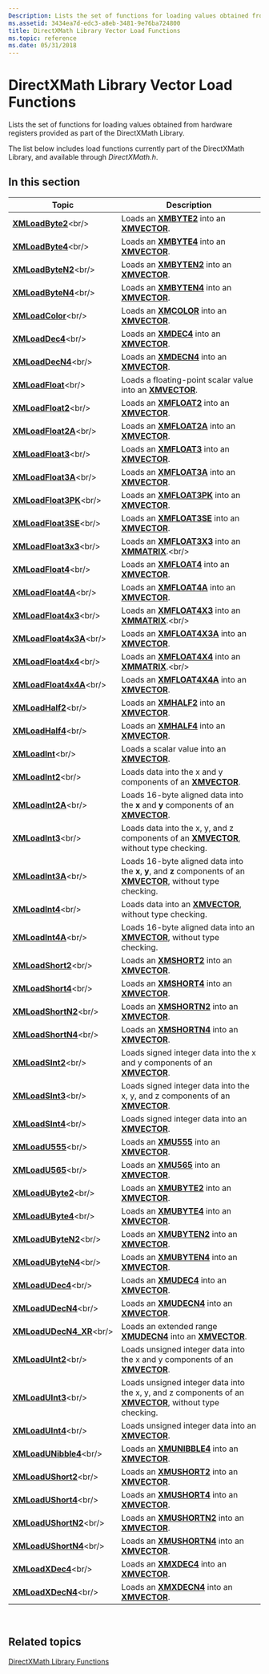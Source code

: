 ```yaml
---
Description: Lists the set of functions for loading values obtained from hardware registers provided as part of the DirectXMath Library.
ms.assetid: 3434ea7d-edc3-a8eb-3481-9e76ba724800
title: DirectXMath Library Vector Load Functions
ms.topic: reference
ms.date: 05/31/2018
---
```


# DirectXMath Library Vector Load Functions

Lists the set of functions for loading values obtained from hardware registers provided as part of the DirectXMath Library.

The list below includes load functions currently part of the DirectXMath Library, and available through *DirectXMath.h*.

## In this section



| Topic                                                   | Description                                                                                                                                            |
|---------------------------------------------------------|--------------------------------------------------------------------------------------------------------------------------------------------------------|
| [**XMLoadByte2**](https://msdn.microsoft.com/library/Hh404671(v=VS.85).aspx)<br/>           | Loads an [**XMBYTE2**](/windows/desktop/api/DirectXPackedVector/ns-directxpackedvector-xmbyte2) into an [**XMVECTOR**](xmvector-data-type.md).<br/>                                                         |
| [**XMLoadByte4**](https://msdn.microsoft.com/library/Ee419747(v=VS.85).aspx)<br/>           | Loads an [**XMBYTE4**](https://msdn.microsoft.com/library/Ee419276(v=VS.85).aspx) into an [**XMVECTOR**](xmvector-data-type.md).<br/>                                                         |
| [**XMLoadByteN2**](https://msdn.microsoft.com/library/Hh404672(v=VS.85).aspx)<br/>         | Loads an [**XMBYTEN2**](/windows/desktop/api/DirectXPackedVector/ns-directxpackedvector-xmbyten2) into an [**XMVECTOR**](xmvector-data-type.md).<br/>                                                       |
| [**XMLoadByteN4**](https://msdn.microsoft.com/library/Ee419750(v=VS.85).aspx)<br/>         | Loads an [**XMBYTEN4**](https://msdn.microsoft.com/library/Ee419284(v=VS.85).aspx) into an [**XMVECTOR**](xmvector-data-type.md).<br/>                                                       |
| [**XMLoadColor**](https://msdn.microsoft.com/library/Ee419752(v=VS.85).aspx)<br/>           | Loads an [**XMCOLOR**](/windows/desktop/api/DirectXPackedVector/ns-directxpackedvector-xmcolor) into an [**XMVECTOR**](xmvector-data-type.md).<br/>                                                         |
| [**XMLoadDec4**](https://msdn.microsoft.com/library/Ee419754(v=VS.85).aspx)<br/>             | Loads an [**XMDEC4**](https://msdn.microsoft.com/library/Ee419431(v=VS.85).aspx) into an [**XMVECTOR**](xmvector-data-type.md).<br/>                                                           |
| [**XMLoadDecN4**](https://msdn.microsoft.com/library/Ee419757(v=VS.85).aspx)<br/>           | Loads an [**XMDECN4**](https://msdn.microsoft.com/library/Ee419440(v=VS.85).aspx) into an [**XMVECTOR**](xmvector-data-type.md).<br/>                                                         |
| [**XMLoadFloat**](https://msdn.microsoft.com/library/Ee419765(v=VS.85).aspx)<br/>           | Loads a floating-point scalar value into an [**XMVECTOR**](xmvector-data-type.md).<br/>                                                         |
| [**XMLoadFloat2**](https://msdn.microsoft.com/library/Ee419767(v=VS.85).aspx)<br/>         | Loads an [**XMFLOAT2**](https://msdn.microsoft.com/library/Ee419468(v=VS.85).aspx) into an [**XMVECTOR**](xmvector-data-type.md).<br/>                                                       |
| [**XMLoadFloat2A**](https://msdn.microsoft.com/library/Ee419770(v=VS.85).aspx)<br/>       | Loads an [**XMFLOAT2A**](https://msdn.microsoft.com/library/Ee419468(v=VS.85).aspx) into an [**XMVECTOR**](xmvector-data-type.md).<br/>                                                      |
| [**XMLoadFloat3**](https://msdn.microsoft.com/library/Ee419774(v=VS.85).aspx)<br/>         | Loads an [**XMFLOAT3**](https://msdn.microsoft.com/library/Ee419475(v=VS.85).aspx) into an [**XMVECTOR**](xmvector-data-type.md).<br/>                                                       |
| [**XMLoadFloat3A**](https://msdn.microsoft.com/library/Ee419778(v=VS.85).aspx)<br/>       | Loads an [**XMFLOAT3A**](https://msdn.microsoft.com/library/Ee419475(v=VS.85).aspx) into an [**XMVECTOR**](xmvector-data-type.md).<br/>                                                      |
| [**XMLoadFloat3PK**](https://msdn.microsoft.com/library/Ee419782(v=VS.85).aspx)<br/>     | Loads an [**XMFLOAT3PK**](https://msdn.microsoft.com/library/Ee419478(v=VS.85).aspx) into an [**XMVECTOR**](xmvector-data-type.md).<br/>                                                   |
| [**XMLoadFloat3SE**](https://msdn.microsoft.com/library/Ee419784(v=VS.85).aspx)<br/>     | Loads an [**XMFLOAT3SE**](https://msdn.microsoft.com/library/Ee419489(v=VS.85).aspx) into an [**XMVECTOR**](xmvector-data-type.md).<br/>                                                   |
| [**XMLoadFloat3x3**](https://msdn.microsoft.com/library/Ee419786(v=VS.85).aspx)<br/>     | Loads an [**XMFLOAT3X3**](https://msdn.microsoft.com/library/Ee419511(v=VS.85).aspx) into an [**XMMATRIX**](https://msdn.microsoft.com/library/Ee419959(v=VS.85).aspx).<br/>                                                             |
| [**XMLoadFloat4**](https://msdn.microsoft.com/library/Ee419874(v=VS.85).aspx)<br/>         | Loads an [**XMFLOAT4**](https://msdn.microsoft.com/library/Ee419608(v=VS.85).aspx) into an [**XMVECTOR**](xmvector-data-type.md).<br/>                                                       |
| [**XMLoadFloat4A**](https://msdn.microsoft.com/library/Ee419876(v=VS.85).aspx)<br/>       | Loads an [**XMFLOAT4A**](https://msdn.microsoft.com/library/Ee419608(v=VS.85).aspx) into an [**XMVECTOR**](xmvector-data-type.md).<br/>                                                      |
| [**XMLoadFloat4x3**](https://msdn.microsoft.com/library/Ee419881(v=VS.85).aspx)<br/>     | Loads an [**XMFLOAT4X3**](https://msdn.microsoft.com/library/Ee419611(v=VS.85).aspx) into an [**XMMATRIX**](https://msdn.microsoft.com/library/Ee419959(v=VS.85).aspx).<br/>                                                             |
| [**XMLoadFloat4x3A**](https://msdn.microsoft.com/library/Ee419883(v=VS.85).aspx)<br/>   | Loads an [**XMFLOAT4X3A**](https://msdn.microsoft.com/library/Ee419612(v=VS.85).aspx) into an [**XMVECTOR**](xmvector-data-type.md).<br/>                                                 |
| [**XMLoadFloat4x4**](https://msdn.microsoft.com/library/Ee419885(v=VS.85).aspx)<br/>     | Loads an [**XMFLOAT4X4**](https://msdn.microsoft.com/library/Ee419621(v=VS.85).aspx) into an [**XMMATRIX**](https://msdn.microsoft.com/library/Ee419959(v=VS.85).aspx).<br/>                                                             |
| [**XMLoadFloat4x4A**](https://msdn.microsoft.com/library/Ee419887(v=VS.85).aspx)<br/>   | Loads an [**XMFLOAT4X4A**](https://msdn.microsoft.com/library/Ee419623(v=VS.85).aspx) into an [**XMVECTOR**](xmvector-data-type.md).<br/>                                                 |
| [**XMLoadHalf2**](https://msdn.microsoft.com/library/Ee419893(v=VS.85).aspx)<br/>           | Loads an [**XMHALF2**](/windows/desktop/api/DirectXPackedVector/ns-directxpackedvector-xmhalf2) into an [**XMVECTOR**](xmvector-data-type.md).<br/>                                                         |
| [**XMLoadHalf4**](https://msdn.microsoft.com/library/Ee419895(v=VS.85).aspx)<br/>           | Loads an [**XMHALF4**](/windows/desktop/api/DirectXPackedVector/ns-directxpackedvector-xmhalf4) into an [**XMVECTOR**](xmvector-data-type.md).<br/>                                                         |
| [**XMLoadInt**](https://msdn.microsoft.com/library/Hh404673(v=VS.85).aspx)<br/>               | Loads a scalar value into an [**XMVECTOR**](xmvector-data-type.md).<br/>                                                                        |
| [**XMLoadInt2**](https://msdn.microsoft.com/library/Hh404674(v=VS.85).aspx)<br/>             | Loads data into the x and y components of an [**XMVECTOR**](xmvector-data-type.md).<br/>                                                        |
| [**XMLoadInt2A**](https://msdn.microsoft.com/library/Ee419909(v=VS.85).aspx)<br/>           | Loads 16-byte aligned data into the **x** and **y** components of an [**XMVECTOR**](xmvector-data-type.md).<br/>                                |
| [**XMLoadInt3**](https://msdn.microsoft.com/library/Ee419912(v=VS.85).aspx)<br/>             | Loads data into the x, y, and z components of an [**XMVECTOR**](xmvector-data-type.md), without type checking.<br/>                             |
| [**XMLoadInt3A**](https://msdn.microsoft.com/library/Ee419913(v=VS.85).aspx)<br/>           | Loads 16-byte aligned data into the **x**, **y**, and **z** components of an [**XMVECTOR**](xmvector-data-type.md), without type checking.<br/> |
| [**XMLoadInt4**](https://msdn.microsoft.com/library/Ee419916(v=VS.85).aspx)<br/>             | Loads data into an [**XMVECTOR**](xmvector-data-type.md), without type checking.<br/>                                                           |
| [**XMLoadInt4A**](https://msdn.microsoft.com/library/Ee419917(v=VS.85).aspx)<br/>           | Loads 16-byte aligned data into an [**XMVECTOR**](xmvector-data-type.md), without type checking.<br/>                                           |
| [**XMLoadShort2**](https://msdn.microsoft.com/library/Ee419924(v=VS.85).aspx)<br/>         | Loads an [**XMSHORT2**](/windows/desktop/api/DirectXPackedVector/ns-directxpackedvector-xmshort2) into an [**XMVECTOR**](xmvector-data-type.md).<br/>                                                       |
| [**XMLoadShort4**](https://msdn.microsoft.com/library/Ee419925(v=VS.85).aspx)<br/>         | Loads an [**XMSHORT4**](/windows/desktop/api/DirectXPackedVector/ns-directxpackedvector-xmshort4) into an [**XMVECTOR**](xmvector-data-type.md).<br/>                                                       |
| [**XMLoadShortN2**](https://msdn.microsoft.com/library/Ee419927(v=VS.85).aspx)<br/>       | Loads an [**XMSHORTN2**](/windows/desktop/api/DirectXPackedVector/ns-directxpackedvector-xmshortn2) into an [**XMVECTOR**](xmvector-data-type.md).<br/>                                                     |
| [**XMLoadShortN4**](https://msdn.microsoft.com/library/Ee419928(v=VS.85).aspx)<br/>       | Loads an [**XMSHORTN4**](/windows/desktop/api/DirectXPackedVector/ns-directxpackedvector-xmshortn4) into an [**XMVECTOR**](xmvector-data-type.md).<br/>                                                     |
| [**XMLoadSInt2**](https://msdn.microsoft.com/library/Hh404675(v=VS.85).aspx)<br/>           | Loads signed integer data into the x and y components of an [**XMVECTOR**](xmvector-data-type.md).<br/>                                         |
| [**XMLoadSInt3**](https://msdn.microsoft.com/library/Hh404676(v=VS.85).aspx)<br/>           | Loads signed integer data into the x, y, and z components of an [**XMVECTOR**](xmvector-data-type.md).<br/>                                     |
| [**XMLoadSInt4**](https://msdn.microsoft.com/library/Hh404677(v=VS.85).aspx)<br/>           | Loads signed integer data into an [**XMVECTOR**](xmvector-data-type.md).<br/>                                                                   |
| [**XMLoadU555**](https://msdn.microsoft.com/library/Ee419931(v=VS.85).aspx)<br/>             | Loads an [**XMU555**](https://msdn.microsoft.com/library/Ee420402(v=VS.85).aspx) into an [**XMVECTOR**](xmvector-data-type.md).<br/>                                                           |
| [**XMLoadU565**](https://msdn.microsoft.com/library/Ee419933(v=VS.85).aspx)<br/>             | Loads an [**XMU565**](https://msdn.microsoft.com/library/Ee420413(v=VS.85).aspx) into an [**XMVECTOR**](xmvector-data-type.md).<br/>                                                           |
| [**XMLoadUByte2**](https://msdn.microsoft.com/library/Hh404678(v=VS.85).aspx)<br/>         | Loads an [**XMUBYTE2**](/windows/desktop/api/DirectXPackedVector/ns-directxpackedvector-xmubyte2) into an [**XMVECTOR**](xmvector-data-type.md).<br/>                                                       |
| [**XMLoadUByte4**](https://msdn.microsoft.com/library/Ee419934(v=VS.85).aspx)<br/>         | Loads an [**XMUBYTE4**](https://msdn.microsoft.com/library/Ee420424(v=VS.85).aspx) into an [**XMVECTOR**](xmvector-data-type.md).<br/>                                                       |
| [**XMLoadUByteN2**](https://msdn.microsoft.com/library/Hh404679(v=VS.85).aspx)<br/>       | Loads an [**XMUBYTEN2**](/windows/desktop/api/DirectXPackedVector/ns-directxpackedvector-xmubyten2) into an [**XMVECTOR**](xmvector-data-type.md).<br/>                                                     |
| [**XMLoadUByteN4**](https://msdn.microsoft.com/library/Ee419935(v=VS.85).aspx)<br/>       | Loads an [**XMUBYTEN4**](https://msdn.microsoft.com/library/Ee420492(v=VS.85).aspx) into an [**XMVECTOR**](xmvector-data-type.md).<br/>                                                     |
| [**XMLoadUDec4**](https://msdn.microsoft.com/library/Ee419936(v=VS.85).aspx)<br/>           | Loads an [**XMUDEC4**](https://msdn.microsoft.com/library/Ee420508(v=VS.85).aspx) into an [**XMVECTOR**](xmvector-data-type.md).<br/>                                                         |
| [**XMLoadUDecN4**](https://msdn.microsoft.com/library/Ee419937(v=VS.85).aspx)<br/>         | Loads an [**XMUDECN4**](https://msdn.microsoft.com/library/Ee420527(v=VS.85).aspx) into an [**XMVECTOR**](xmvector-data-type.md).<br/>                                                       |
| [**XMLoadUDecN4\_XR**](https://msdn.microsoft.com/library/Dn322045(v=VS.85).aspx)<br/> | Loads an extended range [**XMUDECN4**](https://msdn.microsoft.com/library/Ee420527(v=VS.85).aspx) into an [**XMVECTOR**](xmvector-data-type.md).<br/>                                        |
| [**XMLoadUInt2**](https://msdn.microsoft.com/library/Hh404680(v=VS.85).aspx)<br/>           | Loads unsigned integer data into the x and y components of an [**XMVECTOR**](xmvector-data-type.md).<br/>                                       |
| [**XMLoadUInt3**](https://msdn.microsoft.com/library/Hh404681(v=VS.85).aspx)<br/>           | Loads unsigned integer data into the x, y, and z components of an [**XMVECTOR**](xmvector-data-type.md), without type checking.<br/>            |
| [**XMLoadUInt4**](https://msdn.microsoft.com/library/Hh404682(v=VS.85).aspx)<br/>           | Loads unsigned integer data into an [**XMVECTOR**](xmvector-data-type.md).<br/>                                                                 |
| [**XMLoadUNibble4**](https://msdn.microsoft.com/library/Ee419944(v=VS.85).aspx)<br/>     | Loads an [**XMUNIBBLE4**](https://msdn.microsoft.com/library/Ee420614(v=VS.85).aspx) into an [**XMVECTOR**](xmvector-data-type.md).<br/>                                                   |
| [**XMLoadUShort2**](https://msdn.microsoft.com/library/Ee419945(v=VS.85).aspx)<br/>       | Loads an [**XMUSHORT2**](/windows/desktop/api/DirectXPackedVector/ns-directxpackedvector-xmushort2) into an [**XMVECTOR**](xmvector-data-type.md).<br/>                                                     |
| [**XMLoadUShort4**](https://msdn.microsoft.com/library/Ee419946(v=VS.85).aspx)<br/>       | Loads an [**XMUSHORT4**](/windows/desktop/api/DirectXPackedVector/ns-directxpackedvector-xmushort4) into an [**XMVECTOR**](xmvector-data-type.md).<br/>                                                     |
| [**XMLoadUShortN2**](https://msdn.microsoft.com/library/Ee419947(v=VS.85).aspx)<br/>     | Loads an [**XMUSHORTN2**](/windows/desktop/api/DirectXPackedVector/ns-directxpackedvector-xmushortn2) into an [**XMVECTOR**](xmvector-data-type.md).<br/>                                                   |
| [**XMLoadUShortN4**](https://msdn.microsoft.com/library/Ee419948(v=VS.85).aspx)<br/>     | Loads an [**XMUSHORTN4**](/windows/desktop/api/DirectXPackedVector/ns-directxpackedvector-xmushortn4) into an [**XMVECTOR**](xmvector-data-type.md).<br/>                                                   |
| [**XMLoadXDec4**](https://msdn.microsoft.com/library/Ee419955(v=VS.85).aspx)<br/>           | Loads an [**XMXDEC4**](https://msdn.microsoft.com/library/Ee421399(v=VS.85).aspx) into an [**XMVECTOR**](xmvector-data-type.md).<br/>                                                         |
| [**XMLoadXDecN4**](https://msdn.microsoft.com/library/Ee419956(v=VS.85).aspx)<br/>         | Loads an [**XMXDECN4**](https://msdn.microsoft.com/library/Ee421408(v=VS.85).aspx) into an [**XMVECTOR**](xmvector-data-type.md).<br/>                                                       |



 

## Related topics

<dl> <dt>

[DirectXMath Library Functions](ovw-xnamath-reference-functions.md)
</dt> </dl>

 

 




